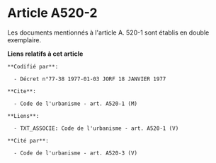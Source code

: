 # Article A520-2

Les documents mentionnés à l'article A. 520-1 sont établis en double exemplaire.

**Liens relatifs à cet article**

	**Codifié par**:

	  - Décret n°77-38 1977-01-03 JORF 18 JANVIER 1977

	**Cite**:

	  - Code de l'urbanisme - art. A520-1 (M)

	**Liens**:

	  - TXT_ASSOCIE: Code de l'urbanisme - art. A520-1 (V)

	**Cité par**:

	  - Code de l'urbanisme - art. A520-3 (V)
